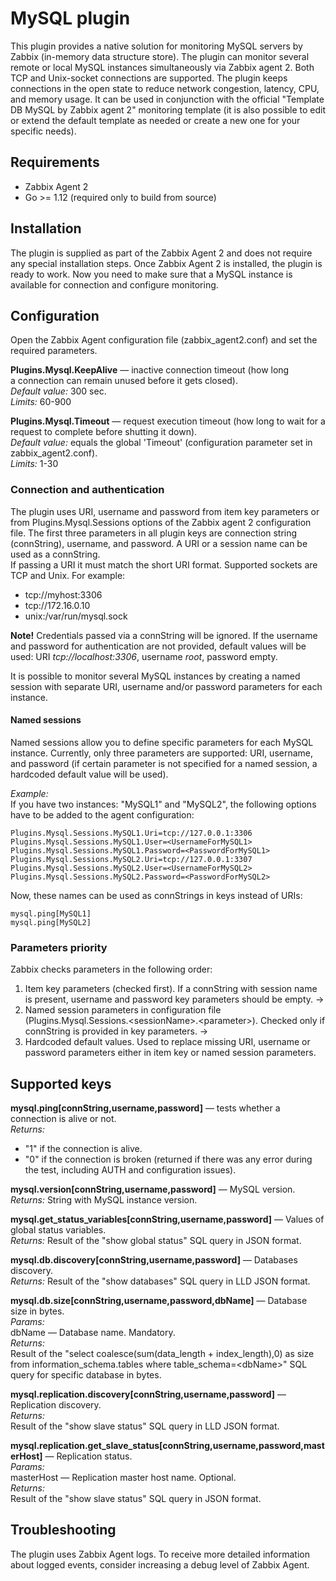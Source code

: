 # MySQL plugin
This plugin provides a native solution for monitoring MySQL servers by Zabbix (in-memory data structure store). 
The plugin can monitor several remote or local MySQL instances simultaneously via Zabbix agent 2. Both TCP and 
Unix-socket connections are supported. The plugin keeps connections in the open state to reduce network congestion, 
latency, CPU, and memory usage. It can be used in conjunction with the official "Template DB MySQL by Zabbix agent 2" 
monitoring template (it is also possible to edit or extend the default template as needed or create a new one for 
your specific needs).

## Requirements
- Zabbix Agent 2
- Go >= 1.12 (required only to build from source)

## Installation
The plugin is supplied as part of the Zabbix Agent 2 and does not require any special installation steps. Once 
Zabbix Agent 2 is installed, the plugin is ready to work. Now you need to make sure that a MySQL instance is 
available for connection and configure monitoring.

## Configuration
Open the Zabbix Agent configuration file (zabbix_agent2.conf) and set the required parameters.

**Plugins.Mysql.KeepAlive** — inactive connection timeout (how long a connection can remain unused before it gets closed).  
*Default value:* 300 sec.  
*Limits:* 60-900

**Plugins.Mysql.Timeout** — request execution timeout (how long to wait for a request to complete before shutting it down).  
*Default value:* equals the global 'Timeout' (configuration parameter set in zabbix_agent2.conf).  
*Limits:* 1-30

### Connection and authentication
The plugin uses URI, username and password from item key parameters or from Plugins.Mysql.Sessions options of the Zabbix agent 2 configuration file.
The first three parameters in all plugin keys are connection string (connString), username, and password.
A URI or a session name can be used as a connString.  
If passing a URI it must match the short URI format. Supported sockets are TCP and Unix.
For example:
- tcp://myhost:3306
- tcp://172.16.0.10
- unix:/var/run/mysql.sock

**Note!** Credentials passed via a connString will be ignored. 
If the username and password for authentication are not provided, default values will be used: URI *tcp://localhost:3306*, username *root*, password  empty. 

It is possible to monitor several MySQL instances by creating a named session with separate URI, username and/or password parameters for each instance. 

#### Named sessions
Named sessions allow you to define specific parameters for each MySQL instance. Currently, only three parameters are supported: 
URI, username, and password (if certain parameter is not specified for a named session, a hardcoded default value will be used). 

*Example:*  
If you have two instances: "MySQL1" and "MySQL2", the following options have to be added to the agent configuration:

    Plugins.Mysql.Sessions.MySQL1.Uri=tcp://127.0.0.1:3306
    Plugins.Mysql.Sessions.MySQL1.User=<UsernameForMySQL1>
    Plugins.Mysql.Sessions.MySQL1.Password=<PasswordForMySQL1>    
    Plugins.Mysql.Sessions.MySQL2.Uri=tcp://127.0.0.1:3307   
    Plugins.Mysql.Sessions.MySQL2.User=<UsernameForMySQL2>
    Plugins.Mysql.Sessions.MySQL2.Password=<PasswordForMySQL2>  
    
Now, these names can be used as connStrings in keys instead of URIs:

    mysql.ping[MySQL1]
    mysql.ping[MySQL2]

### Parameters priority
Zabbix checks parameters in the following order:
1. Item key parameters (checked first). If a connString with session name is present, username and password key parameters should be empty. →
2. Named session parameters in configuration file (Plugins.Mysql.Sessions.\<sessionName\>.\<parameter\>). Checked only if connString is provided in key parameters. →
3. Hardcoded default values. Used to replace missing URI, username or password parameters either in item key or named session parameters.
  
## Supported keys

**mysql.ping[connString,username,password]** — tests whether a connection is alive or not.  
*Returns:*
- "1" if the connection is alive.
- "0" if the connection is broken (returned if there was any error during the test, including AUTH and configuration issues).

**mysql.version[connString,username,password]** — MySQL version.  
*Returns:*
String with MySQL instance version.

**mysql.get_status_variables[connString,username,password]** — Values of global status variables.  
*Returns:*
Result of the "show global status" SQL query in JSON format.

**mysql.db.discovery[connString,username,password]** — Databases discovery.  
*Returns:*
Result of the "show databases" SQL query in LLD JSON format.

**mysql.db.size[connString,username,password,dbName]** — Database size in bytes.  
*Params:*  
dbName — Database name. Mandatory.  
*Returns:*  
Result of the "select coalesce(sum(data_length + index_length),0) as size from information_schema.tables where table_schema=\<dbName\>" 
SQL query for specific database in bytes.

**mysql.replication.discovery[connString,username,password]** — Replication discovery.  
*Returns:*  
Result of the "show slave status" SQL query in LLD JSON format.  

**mysql.replication.get_slave_status[connString,username,password,masterHost]** — Replication status.  
*Params:*  
masterHost — Replication master host name. Optional.  
*Returns:*  
Result of the "show slave status" SQL query in JSON format.

## Troubleshooting
The plugin uses Zabbix Agent logs. To receive more detailed information about logged events, consider increasing a debug level 
of Zabbix Agent.
